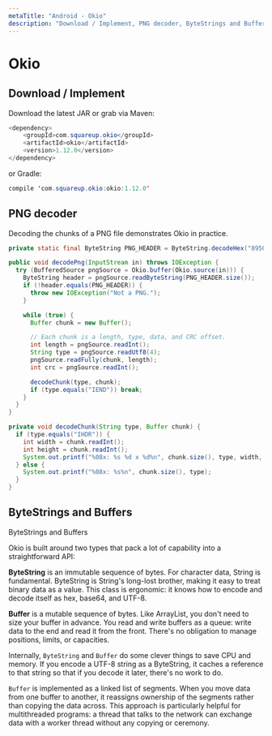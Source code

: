 ```yaml
---
metaTitle: "Android - Okio"
description: "Download / Implement, PNG decoder, ByteStrings and Buffers"
---
```


# Okio




## Download / Implement


Download the latest JAR or grab via Maven:

```java
<dependency>
    <groupId>com.squareup.okio</groupId>
    <artifactId>okio</artifactId>
    <version>1.12.0</version>
</dependency>

```

or Gradle:

```java
compile 'com.squareup.okio:okio:1.12.0'

```



## PNG decoder


Decoding the chunks of a PNG file demonstrates Okio in practice.

```java
private static final ByteString PNG_HEADER = ByteString.decodeHex("89504e470d0a1a0a");

public void decodePng(InputStream in) throws IOException {
  try (BufferedSource pngSource = Okio.buffer(Okio.source(in))) {
    ByteString header = pngSource.readByteString(PNG_HEADER.size());
    if (!header.equals(PNG_HEADER)) {
      throw new IOException("Not a PNG.");
    }

    while (true) {
      Buffer chunk = new Buffer();

      // Each chunk is a length, type, data, and CRC offset.
      int length = pngSource.readInt();
      String type = pngSource.readUtf8(4);
      pngSource.readFully(chunk, length);
      int crc = pngSource.readInt();

      decodeChunk(type, chunk);
      if (type.equals("IEND")) break;
    }
  }
}

private void decodeChunk(String type, Buffer chunk) {
  if (type.equals("IHDR")) {
    int width = chunk.readInt();
    int height = chunk.readInt();
    System.out.printf("%08x: %s %d x %d%n", chunk.size(), type, width, height);
  } else {
    System.out.printf("%08x: %s%n", chunk.size(), type);
  }
}

```



## ByteStrings and Buffers


ByteStrings and Buffers

Okio is built around two types that pack a lot of capability into a straightforward API:

**ByteString** is an immutable sequence of bytes. For character data, String is fundamental. ByteString is String's long-lost brother, making it easy to treat binary data as a value. This class is ergonomic: it knows how to encode and decode itself as hex, base64, and UTF-8.

**Buffer** is a mutable sequence of bytes. Like ArrayList, you don't need to size your buffer in advance. You read and write buffers as a queue: write data to the end and read it from the front. There's no obligation to manage positions, limits, or capacities.

Internally, `ByteString` and `Buffer` do some clever things to save CPU and memory. If you encode a UTF-8 string as a ByteString, it caches a reference to that string so that if you decode it later, there's no work to do.

`Buffer` is implemented as a linked list of segments. When you move data from one buffer to another, it reassigns ownership of the segments rather than copying the data across. This approach is particularly helpful for multithreaded programs: a thread that talks to the network can exchange data with a worker thread without any copying or ceremony.

